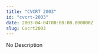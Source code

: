 ```yaml
---
title: "CVCRT 2003"
id: "cvcrt-2003"
date: 2003-04-04T00:00:00.000000Z
slug: Cvcrt2003
---
```


No Description
